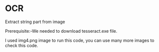 # OCR
Extract string part from image

Prerequisite:-We needed to download tesseract.exe file.

I used img4.png image to run this code, you can use many more images to check this code.


